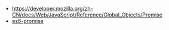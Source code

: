 * https://developer.mozilla.org/zh-CN/docs/Web/JavaScript/Reference/Global_Objects/Promise  
* [es6-promise](https://github.com/stefanpenner/es6-promise)

